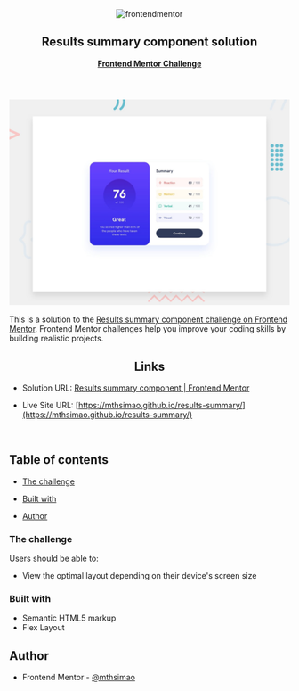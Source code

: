 <div id="top"></div>

<div align="center">

  <img src="https://www.frontendmentor.io/static/images/logo-mobile.svg" alt="frontendmentor" width="80">

  <h2 align="center">Results summary component solution</h2>
  <p align="center">
    <a href="https://www.frontendmentor.io/challenges/results-summary-component-CE_K6s0maV/hub"><strong>Frontend Mentor Challenge</strong></a>
    <br />
    <br />
  </p>
</div>

<!-- Bagdes -->
<div align="center">
  <!-- Profile -->
  <a href="https://www.frontendmentor.io/profile/mthsimao" target="_blank">
  </a>

</div>

#

<div align="center">

![](./design/desktop-preview.jpg)

</div>

This is a solution to the [Results summary component challenge on Frontend Mentor](https://www.frontendmentor.io/challenges/results-summary-component-CE_K6s0maV). Frontend Mentor challenges help you improve your coding skills by building realistic projects. 

<h2 align="center">Links</h2>

- Solution URL: [Results summary component | Frontend Mentor](https://www.frontendmentor.io/solutions/responsive-results-summary-component-with-html-and-css-f0zckfeyVW)

- Live Site URL: [https://mthsimao.github.io/results-summary/](https://mthsimao.github.io/results-summary/)

<br>

## Table of contents

- [The challenge](#the-challenge)

- [Built with](#built-with)

- [Author](#author)


### The challenge

Users should be able to:

- View the optimal layout depending on their device's screen size

### Built with

- Semantic HTML5 markup
- Flex Layout


## Author

- Frontend Mentor - [@mthsimao](https://www.frontendmentor.io/profile/mthsimao)



